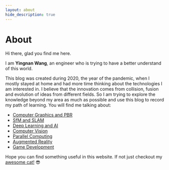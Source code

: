 ```yaml
---
layout: about
hide_description: true
---
```


# About

<!--author-->

Hi there, glad you find me here. 

I am **Yingnan Wang**, an engineer who is trying to have a better understand of this world.  

This blog was created during 2020, the year of the pandemic, when I mostly stayed at home and had more time thinking about the technologies I am interested in. I believe that the innovation comes from collision, fusion and evolution of ideas from different fields. So I am trying to explore the knowledge beyond my area as much as possible and use this blog to record my path of learning. You will find me talking about:  

- [Computer Graphics and PBR](/graphics/)
- [SfM and SLAM](/3dvision/)
- [Deep Learning and AI](/deeplearning/)
- [Computer Vision]()
- [Parallel Computing]()
- [Augmented Reality]()
- [Game Development]()

Hope you can find something useful in this website. If not just checkout my [awesome cat!](/cat/) 😎  